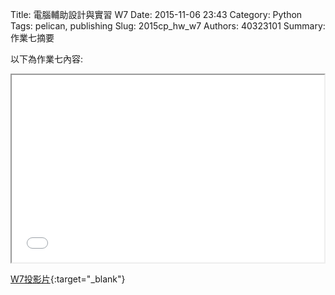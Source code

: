 Title: 電腦輔助設計與實習  W7
Date: 2015-11-06 23:43
Category: Python
Tags: pelican, publishing
Slug: 2015cp_hw_w7
Authors: 40323101
Summary: 作業七摘要

以下為作業七內容:

<iframe src="40323101_cp_w7_p.html" width="500" height="300"></iframe>

[W7投影片](40323101_cp_w7_p.html){:target="_blank"}




